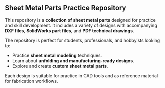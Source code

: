 
## Sheet Metal Parts Practice Repository  

This repository is a **collection of sheet metal parts** designed for practice and skill development. It includes a variety of designs with accompanying **DXF files**, **SolidWorks part files**, and **PDF technical drawings**.  

The repository is perfect for students, professionals, and hobbyists looking to:  
- Practice **sheet metal modeling** techniques.  
- Learn about **unfolding and manufacturing-ready designs**.  
- Explore and create **custom sheet metal parts**.  

Each design is suitable for practice in CAD tools and as reference material for fabrication workflows.
